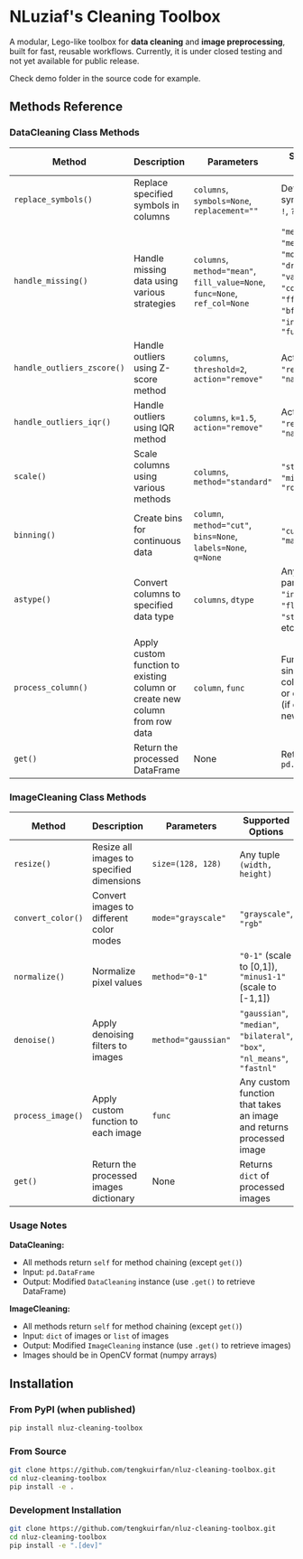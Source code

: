 # NLuziaf's Cleaning Toolbox

A modular, Lego-like toolbox for **data cleaning** and **image preprocessing**, built for fast, reusable workflows. Currently, it is under closed testing and not yet available for public release.

Check demo folder in the source code for example.

## Methods Reference

### DataCleaning Class Methods

| Method | Description | Parameters | Supported Options |
|--------|-------------|------------|-------------------|
| `replace_symbols()` | Replace specified symbols in columns | `columns`, `symbols=None`, `replacement=""` | Default symbols: `,`, `.`, `!`, `?`, `$`, `%`, `&` |
| `handle_missing()` | Handle missing data using various strategies | `columns`, `method="mean"`, `fill_value=None`, `func=None`, `ref_col=None` | `"mean"`, `"median"`, `"mode"`, `"drop"`, `"value"`, `"column"`, `"ffill"`, `"bfill"`, `"interpolate"`, `"function"` |
| `handle_outliers_zscore()` | Handle outliers using Z-score method | `columns`, `threshold=2`, `action="remove"` | Actions: `"remove"`, `"nan"` |
| `handle_outliers_iqr()` | Handle outliers using IQR method | `columns`, `k=1.5`, `action="remove"` | Actions: `"remove"`, `"nan"` |
| `scale()` | Scale columns using various methods | `columns`, `method="standard"` | `"standard"`, `"minmax"`, `"robust"` |
| `binning()` | Create bins for continuous data | `column`, `method="cut"`, `bins=None`, `labels=None`, `q=None` | `"cut"`, `"qcut"`, `"mapping"` |
| `astype()` | Convert columns to specified data type | `columns`, `dtype` | Any valid pandas dtype: `"int"`, `"float"`, `"str"`, `"bool"`, etc. |
| `process_column()` | Apply custom function to existing column or create new column from row data | `column`, `func` | Function takes single value (if column exists) or entire row (if creating new column) |
| `get()` | Return the processed DataFrame | None | Returns `pd.DataFrame` |

### ImageCleaning Class Methods

| Method | Description | Parameters | Supported Options |
|--------|-------------|------------|-------------------|
| `resize()` | Resize all images to specified dimensions | `size=(128, 128)` | Any tuple `(width, height)` |
| `convert_color()` | Convert images to different color modes | `mode="grayscale"` | `"grayscale"`, `"rgb"` |
| `normalize()` | Normalize pixel values | `method="0-1"` | `"0-1"` (scale to [0,1]), `"minus1-1"` (scale to [-1,1]) |
| `denoise()` | Apply denoising filters to images | `method="gaussian"` | `"gaussian"`, `"median"`, `"bilateral"`, `"box"`, `"nl_means"`, `"fastnl"` |
| `process_image()` | Apply custom function to each image | `func` | Any custom function that takes an image and returns processed image |
| `get()` | Return the processed images dictionary | None | Returns `dict` of processed images |

### Usage Notes

**DataCleaning:**
- All methods return `self` for method chaining (except `get()`)
- Input: `pd.DataFrame`
- Output: Modified `DataCleaning` instance (use `.get()` to retrieve DataFrame)

**ImageCleaning:**
- All methods return `self` for method chaining (except `get()`)
- Input: `dict` of images or `list` of images
- Output: Modified `ImageCleaning` instance (use `.get()` to retrieve images)
- Images should be in OpenCV format (numpy arrays)

## Installation

### From PyPI (when published)
```bash
pip install nluz-cleaning-toolbox
```

### From Source
```bash
git clone https://github.com/tengkuirfan/nluz-cleaning-toolbox.git
cd nluz-cleaning-toolbox
pip install -e .
```

### Development Installation
```bash
git clone https://github.com/tengkuirfan/nluz-cleaning-toolbox.git
cd nluz-cleaning-toolbox
pip install -e ".[dev]"
```

